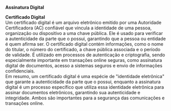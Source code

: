**Assinatura Digital**  
  
**Certificado Digital**  
Um certificado digital é um arquivo eletrônico emitido por uma Autoridade Certificadora (AC) confiável que vincula a identidade de uma pessoa, organização ou dispositivo a uma chave pública.
Ele é usado para verificar a autenticidade da parte que o possui, garantindo que a pessoa ou entidade é quem afirma ser.
O certificado digital contém informações, como o nome do titular, o número do certificado, a chave pública associada e o período de validade.
É utilizado em processos de autenticação e criptografia, sendo especialmente importante em transações online seguras, como assinatura digital de documentos, acesso a sistemas seguros e envio de informações confidenciais.  
  Em resumo, um certificado digital é uma espécie de "identidade eletrônica" que garante a autenticidade da parte que o possui, enquanto a assinatura digital é um processo específico que utiliza essa identidade eletrônica para assinar documentos eletrônicos, garantindo sua autenticidade e integridade. Ambos são importantes para a segurança das comunicações e transações online.
